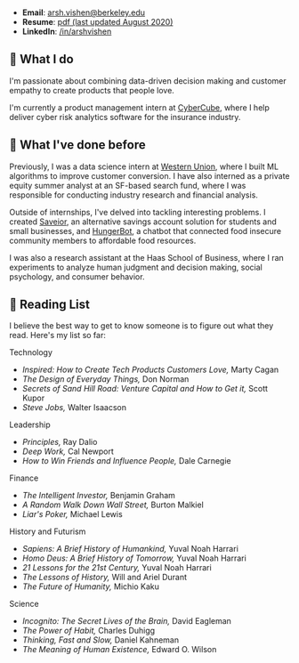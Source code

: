 <br>

- **Email**: arsh.vishen@berkeley.edu
- **Resume**: [pdf (last updated August 2020)](publicresumedoc.pdf)
- **LinkedIn**: [/in/arshvishen](http://linkedin.com/in/arshvishen)

## 🤷 What I do

I'm passionate about combining data-driven decision making and customer empathy to create products that people love. 

I'm currently a product management intern at [CyberCube](https://cybcube.com/), where I help deliver cyber risk analytics software for the insurance industry. 

## 🦕 What I've done before

Previously, I was a data science intern at [Western Union](https://westernunion.com/), where I built ML algorithms to improve customer conversion. I have also interned as a private equity summer analyst at an SF-based search fund, where I was responsible for conducting industry research and financial analysis. 

Outside of internships, I've delved into tackling interesting problems. I created [Saveior](https://saveior.com/), an alternative savings account solution for students and small businesses, and [HungerBot](https://scet.berkeley.edu/uc-berkeley-app-locates-food-pantries/0), a chatbot that connected food insecure community members to affordable food resources.

I was also a research assistant at the Haas School of Business, where I ran experiments to analyze human judgment and decision making, social psychology, and consumer behavior. 

## 📠 Reading List 

I believe the best way to get to know someone is to figure out what they read. Here's my list so far: 


Technology 

- <i> Inspired: How to Create Tech Products Customers Love, </i> Marty Cagan
- <i> The Design of Everyday Things, </i> Don Norman 
- <i> Secrets of Sand Hill Road: Venture Capital and How to Get it, </i> Scott Kupor
- <i> Steve Jobs, </i> Walter Isaacson 
 
Leadership

- <i> Principles, </i> Ray Dalio 
- <i> Deep Work, </i> Cal Newport
- <i> How to Win Friends and Influence People, </i> Dale Carnegie

Finance 

- <i> The Intelligent Investor, </i> Benjamin Graham
- <i> A Random Walk Down Wall Street, </i> Burton Malkiel 
- <i> Liar's Poker, </i> Michael Lewis 
 
History and Futurism
 - <i> Sapiens: A Brief History of Humankind, </i> Yuval Noah Harrari
 - <i> Homo Deus: A Brief History of Tomorrow, </i> Yuval Noah Harrari 
 - <i> 21 Lessons for the 21st Century, </i> Yuval Noah Harrari 
 - <i> The Lessons of History, </i> Will and Ariel Durant 
 - <i> The Future of Humanity, </i> Michio Kaku 
 
 Science

 - <i> Incognito: The Secret Lives of the Brain, </i> David Eagleman 
 - <i> The Power of Habit, </i> Charles Duhigg 
 - <i> Thinking, Fast and Slow, </i> Daniel Kahneman 
 - <i> The Meaning of Human Existence, </i> Edward O. Wilson 
 
 
 
 
  
  

